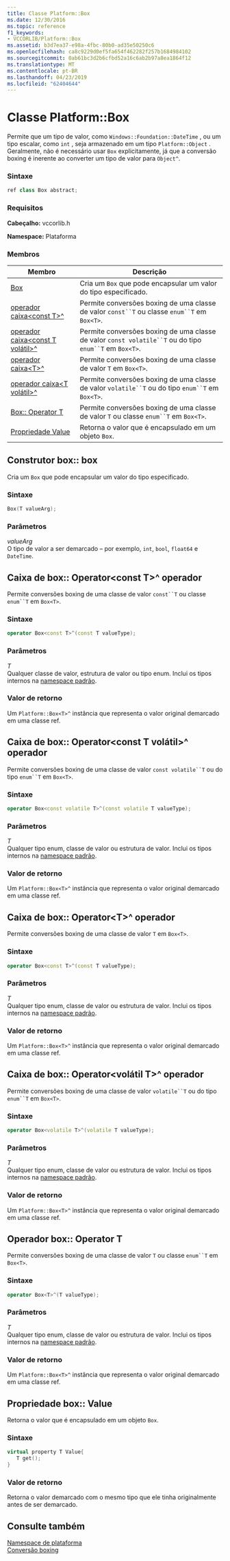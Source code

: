 ```yaml
---
title: Classe Platform::Box
ms.date: 12/30/2016
ms.topic: reference
f1_keywords:
- VCCORLIB/Platform::Box
ms.assetid: b3d7ea37-e98a-4fbc-80b0-ad35e50250c6
ms.openlocfilehash: ca8c9229d0ef5fa654f462282f257b1684984102
ms.sourcegitcommit: 0ab61bc3d2b6cfbd52a16c6ab2b97a8ea1864f12
ms.translationtype: MT
ms.contentlocale: pt-BR
ms.lasthandoff: 04/23/2019
ms.locfileid: "62404644"
---
```

# <a name="platformbox-class"></a>Classe Platform::Box

Permite que um tipo de valor, como `Windows::Foundation::DateTime` , ou um tipo escalar, como `int` , seja armazenado em um tipo `Platform::Object` . Geralmente, não é necessário usar `Box` explicitamente, já que a conversão boxing é inerente ao converter um tipo de valor para `Object^`.

### <a name="syntax"></a>Sintaxe

```cpp
ref class Box abstract;
```

### <a name="requirements"></a>Requisitos

**Cabeçalho:** vccorlib.h

**Namespace:** Plataforma

### <a name="members"></a>Membros

|Membro|Descrição|
|------------|-----------------|
|[Box](#ctor) | Cria um `Box` que pode encapsular um valor do tipo especificado. |
|[operador caixa&lt;const T&gt;^](#box-const-t) | Permite conversões boxing de uma classe de valor `const``T` ou classe `enum``T` em `Box<T>`. |
|[operador caixa&lt;const T volátil&gt;^](#box-const-volatile-t) | Permite conversões boxing de uma classe de valor `const volatile``T` ou do tipo `enum``T` em `Box<T>`. |
|[operador caixa&lt;T&gt;^](#box-t) | Permite conversões boxing de uma classe de valor `T` em `Box<T>`. |
|[operador caixa&lt;T volátil&gt;^](#box-volatile-t) | Permite conversões boxing de uma classe de valor `volatile``T` ou do tipo `enum``T` em `Box<T>`. |
|[Box:: Operator T](#t) | Permite conversões boxing de uma classe de valor `T` ou classe `enum``T` em `Box<T>`. |
|[Propriedade Value](#value) | Retorna o valor que é encapsulado em um objeto `Box`. |

## <a name="ctor"></a> Construtor box:: box

Cria um `Box` que pode encapsular um valor do tipo especificado.

### <a name="syntax"></a>Sintaxe

```cpp
Box(T valueArg);
```

### <a name="parameters"></a>Parâmetros

*valueArg*<br/>
O tipo de valor a ser demarcado – por exemplo, `int`, `bool`, `float64` e `DateTime`.

## <a name="box-const-t"></a> Caixa de box:: Operator&lt;const T&gt;^ operador

Permite conversões boxing de uma classe de valor `const``T` ou classe `enum``T` em `Box<T>`.

### <a name="syntax"></a>Sintaxe

```cpp
operator Box<const T>^(const T valueType);
```

### <a name="parameters"></a>Parâmetros

*T*<br/>
Qualquer classe de valor, estrutura de valor ou tipo enum. Inclui os tipos internos na [namespace padrão](../cppcx/default-namespace.md).

### <a name="return-value"></a>Valor de retorno

Um `Platform::Box<T>^` instância que representa o valor original demarcado em uma classe ref.

## <a name="box-const-volatile-t"></a> Caixa de box:: Operator&lt;const T volátil&gt;^ operador

Permite conversões boxing de uma classe de valor `const volatile``T` ou do tipo `enum``T` em `Box<T>`.

### <a name="syntax"></a>Sintaxe

```cpp
operator Box<const volatile T>^(const volatile T valueType);
```

### <a name="parameters"></a>Parâmetros

*T*<br/>
Qualquer tipo enum, classe de valor ou estrutura de valor. Inclui os tipos internos na [namespace padrão](../cppcx/default-namespace.md).

### <a name="return-value"></a>Valor de retorno

Um `Platform::Box<T>^` instância que representa o valor original demarcado em uma classe ref.

## <a name="box-t"></a> Caixa de box:: Operator&lt;T&gt;^ operador

Permite conversões boxing de uma classe de valor `T` em `Box<T>`.

### <a name="syntax"></a>Sintaxe

```cpp
operator Box<const T>^(const T valueType);
```

### <a name="parameters"></a>Parâmetros

*T*<br/>
Qualquer tipo enum, classe de valor ou estrutura de valor. Inclui os tipos internos na [namespace padrão](../cppcx/default-namespace.md).

### <a name="return-value"></a>Valor de retorno

Um `Platform::Box<T>^` instância que representa o valor original demarcado em uma classe ref.

## <a name="box-volatile-t"></a> Caixa de box:: Operator&lt;volátil T&gt;^ operador

Permite conversões boxing de uma classe de valor `volatile``T` ou do tipo `enum``T` em `Box<T>`.

### <a name="syntax"></a>Sintaxe

```cpp
operator Box<volatile T>^(volatile T valueType);
```

### <a name="parameters"></a>Parâmetros

*T*<br/>
Qualquer tipo enum, classe de valor ou estrutura de valor. Inclui os tipos internos na [namespace padrão](../cppcx/default-namespace.md).

### <a name="return-value"></a>Valor de retorno

Um `Platform::Box<T>^` instância que representa o valor original demarcado em uma classe ref.

## <a name="t"></a>  Operador box:: Operator T

Permite conversões boxing de uma classe de valor `T` ou classe `enum``T` em `Box<T>`.

### <a name="syntax"></a>Sintaxe

```cpp
operator Box<T>^(T valueType);
```

### <a name="parameters"></a>Parâmetros

*T*<br/>
Qualquer tipo enum, classe de valor ou estrutura de valor. Inclui os tipos internos na [namespace padrão](../cppcx/default-namespace.md).

### <a name="return-value"></a>Valor de retorno

Um `Platform::Box<T>^` instância que representa o valor original demarcado em uma classe ref.

## <a name="value"></a> Propriedade box:: Value

Retorna o valor que é encapsulado em um objeto `Box`.

### <a name="syntax"></a>Sintaxe

```cpp
virtual property T Value{
   T get();
}
```

### <a name="return-value"></a>Valor de retorno

Retorna o valor demarcado com o mesmo tipo que ele tinha originalmente antes de ser demarcado.

## <a name="see-also"></a>Consulte também

[Namespace de plataforma](../cppcx/platform-namespace-c-cx.md)<br/>
[Conversão boxing](../cppcx/boxing-c-cx.md)
